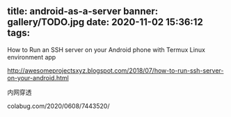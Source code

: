 title: android-as-a-server
banner: gallery/TODO.jpg
date: 2020-11-02 15:36:12
tags:
---

How to Run an SSH server on your Android phone with Termux Linux environment app

http://awesomeprojectsxyz.blogspot.com/2018/07/how-to-run-ssh-server-on-your-android.html


内网穿透

colabug.com/2020/0608/7443520/
